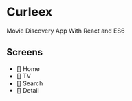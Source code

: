 # Curleex

Movie Discovery App With React and ES6

## Screens

- [] Home
- [] TV
- [] Search
- [] Detail
